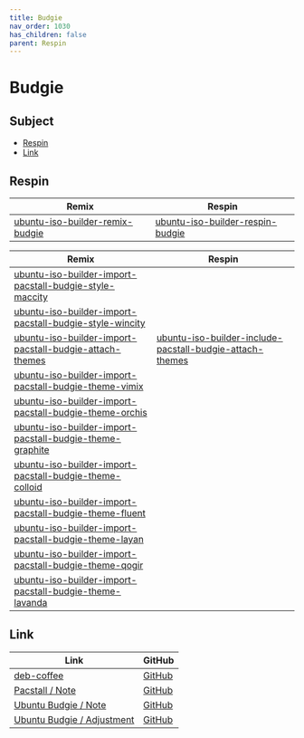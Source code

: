 ```yaml
---
title: Budgie
nav_order: 1030
has_children: false
parent: Respin
---
```



# Budgie




## Subject

* [Respin](#respin)
* [Link](#link)



## Respin

| Remix  | Respin |
| ------ | ------ |
| [ubuntu-iso-builder-remix-budgie](https://github.com/samwhelp/ubuntu-iso-builder-remix-budgie) | [ubuntu-iso-builder-respin-budgie](https://github.com/samwhelp/ubuntu-iso-builder-respin-budgie) |


| Remix  | Respin |
| ------ | ------ |
| [ubuntu-iso-builder-import-pacstall-budgie-style-maccity](https://github.com/samwhelp/ubuntu-iso-builder-import-pacstall-budgie-style-maccity) |  |
| [ubuntu-iso-builder-import-pacstall-budgie-style-wincity](https://github.com/samwhelp/ubuntu-iso-builder-import-pacstall-budgie-style-wincity) |  |
| [ubuntu-iso-builder-import-pacstall-budgie-attach-themes](https://github.com/samwhelp/ubuntu-iso-builder-import-pacstall-budgie-attach-themes) | [ubuntu-iso-builder-include-pacstall-budgie-attach-themes](https://github.com/samwhelp/ubuntu-iso-builder-include-pacstall-budgie-attach-themes) |
| [ubuntu-iso-builder-import-pacstall-budgie-theme-vimix](https://github.com/samwhelp/ubuntu-iso-builder-import-pacstall-budgie-theme-vimix) |  |
| [ubuntu-iso-builder-import-pacstall-budgie-theme-orchis](https://github.com/samwhelp/ubuntu-iso-builder-import-pacstall-budgie-theme-orchis) |  |
| [ubuntu-iso-builder-import-pacstall-budgie-theme-graphite](https://github.com/samwhelp/ubuntu-iso-builder-import-pacstall-budgie-theme-graphite) |  |
| [ubuntu-iso-builder-import-pacstall-budgie-theme-colloid](https://github.com/samwhelp/ubuntu-iso-builder-import-pacstall-budgie-theme-colloid) |  |
| [ubuntu-iso-builder-import-pacstall-budgie-theme-fluent](https://github.com/samwhelp/ubuntu-iso-builder-import-pacstall-budgie-theme-fluent) |  |
| [ubuntu-iso-builder-import-pacstall-budgie-theme-layan](https://github.com/samwhelp/ubuntu-iso-builder-import-pacstall-budgie-theme-layan) |  |
| [ubuntu-iso-builder-import-pacstall-budgie-theme-qogir](https://github.com/samwhelp/ubuntu-iso-builder-import-pacstall-budgie-theme-qogir) |  |
| [ubuntu-iso-builder-import-pacstall-budgie-theme-lavanda](https://github.com/samwhelp/ubuntu-iso-builder-import-pacstall-budgie-theme-lavanda) |  |




## Link

| Link | GitHub |
| ---- | ------ |
| [deb-coffee](https://samwhelp.github.io/deb-coffee/) | [GitHub](https://github.com/samwhelp/deb-coffee) |
| [Pacstall / Note](https://samwhelp.github.io/note-about-pacstall/) | [GitHub](https://github.com/samwhelp/note-about-pacstall) |
| [Ubuntu Budgie / Note](https://samwhelp.github.io/note-about-ubuntu-budgie/) | [GitHub](https://github.com/samwhelp/note-about-ubuntu-budgie) |
| [Ubuntu Budgie / Adjustment](https://samwhelp.github.io/ubuntu-budgie-adjustment/) | [GitHub](https://github.com/samwhelp/ubuntu-budgie-adjustment) |
